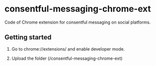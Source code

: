 # consentful-messaging-chrome-ext
Code of Chrome extension for consentful messaging on social platforms. 

## Getting started
1. Go to chrome://extensions/ and enable developer mode.

2. Upload the folder (/consentful-messaging-chrome-ext)
